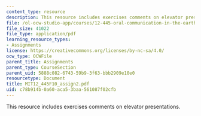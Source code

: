 ```yaml
---
content_type: resource
description: This resource includes exercises comments on elevator presentations.
file: /ol-ocw-studio-app/courses/12-445-oral-communication-in-the-earth-atmospheric-and-planetary-sciences-fall-2010/c78b914b0a60aca53baa561087f02cfb_MIT12_445F10_assign2.pdf
file_size: 41022
file_type: application/pdf
learning_resource_types:
- Assignments
license: https://creativecommons.org/licenses/by-nc-sa/4.0/
ocw_type: OCWFile
parent_title: Assignments
parent_type: CourseSection
parent_uid: 5888c082-6743-59b9-3f63-bbb2909e10e0
resourcetype: Document
title: MIT12_445F10_assign2.pdf
uid: c78b914b-0a60-aca5-3baa-561087f02cfb
---
```

This resource includes exercises comments on elevator presentations.